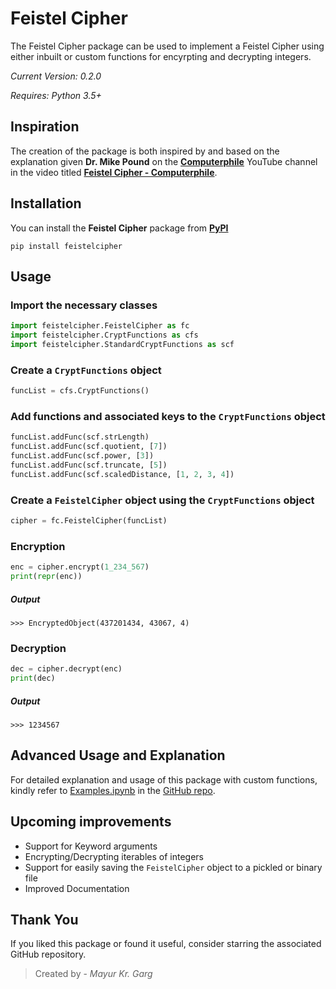 # Feistel Cipher
The Feistel Cipher package can be used to implement a Feistel Cipher using either inbuilt or custom functions for encyrpting and decrypting integers.

*Current Version: 0.2.0*

*Requires: Python 3.5+*

## Inspiration
The creation of the package is both inspired by and based on the explanation given **Dr. Mike Pound** on the **[Computerphile](https://www.youtube.com/user/Computerphile)** YouTube channel in the video titled **[Feistel Cipher - Computerphile](https://youtu.be/FGhj3CGxl8I)**.

## Installation

You can install the **Feistel Cipher** package from **[PyPI](https://pypi.org/project/feistelcipher/)**

    pip install feistelcipher

## Usage

### Import the necessary classes
```python
import feistelcipher.FeistelCipher as fc
import feistelcipher.CryptFunctions as cfs
import feistelcipher.StandardCryptFunctions as scf
```

### Create a `CryptFunctions` object
```python
funcList = cfs.CryptFunctions()
```
### Add functions and associated keys to the `CryptFunctions` object
```python
funcList.addFunc(scf.strLength)
funcList.addFunc(scf.quotient, [7])
funcList.addFunc(scf.power, [3])
funcList.addFunc(scf.truncate, [5])
funcList.addFunc(scf.scaledDistance, [1, 2, 3, 4])
```

### Create a `FeistelCipher` object using the `CryptFunctions` object
```python
cipher = fc.FeistelCipher(funcList)
```

### Encryption
```python
enc = cipher.encrypt(1_234_567)
print(repr(enc))
```
##### Output

    >>> EncryptedObject(437201434, 43067, 4)

### Decryption
```python
dec = cipher.decrypt(enc)
print(dec)
```

##### Output

    >>> 1234567

## Advanced Usage and Explanation
For detailed explanation and usage of this package with custom functions, kindly refer to [Examples.ipynb](https://github.com/mayur7garg/FeistelCipher/blob/main/Examples.ipynb) in the [GitHub repo](https://github.com/mayur7garg/FeistelCipher).

## Upcoming improvements
- Support for Keyword arguments
- Encrypting/Decrypting iterables of integers
- Support for easily saving the `FeistelCipher` object to a pickled or binary file
- Improved Documentation

## Thank You
If you liked this package or found it useful, consider starring the associated GitHub repository.

> Created by - *Mayur Kr. Garg*